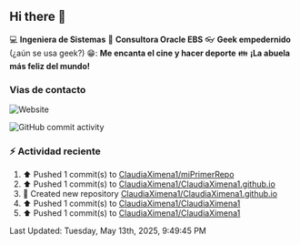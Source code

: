 ## Hi there 👋

:computer: **Ingeniera de Sistemas**
:pencil: **Consultora Oracle EBS**
:eyeglasses: **Geek empedernido** (¿aún se usa geek?)
😁: **Me encanta el cine y hacer deporte**
:family: **¡La abuela más feliz del mundo!**

### Vias de contacto
![Website](https://img.shields.io/badge/claudiaximena1.com-up-green?style=for-the_badge)

![GitHub commit activity](https://img.shields.io/github/commit-activity/m/ClaudiaXimena1/ClaudiaXimena1)

### :zap: Actividad reciente
<!--RECENT_ACTIVITY:start-->
1. ⬆️ Pushed 1 commit(s) to [ClaudiaXimena1/miPrimerRepo](https://github.com/ClaudiaXimena1/miPrimerRepo)<br>
2. ⬆️ Pushed 1 commit(s) to [ClaudiaXimena1/ClaudiaXimena1.github.io](https://github.com/ClaudiaXimena1/ClaudiaXimena1.github.io)<br>
3. 📔 Created new repository [ClaudiaXimena1/ClaudiaXimena1.github.io](https://github.com/ClaudiaXimena1/ClaudiaXimena1.github.io)<br>
4. ⬆️ Pushed 1 commit(s) to [ClaudiaXimena1/ClaudiaXimena1](https://github.com/ClaudiaXimena1/ClaudiaXimena1)<br>
5. ⬆️ Pushed 1 commit(s) to [ClaudiaXimena1/ClaudiaXimena1](https://github.com/ClaudiaXimena1/ClaudiaXimena1)<br>
<!--RECENT_ACTIVITY:end-->
<!--RECENT_ACTIVITY:last_update-->
Last Updated: Tuesday, May 13th, 2025, 9:49:45 PM
<!--RECENT_ACTIVITY:last_update_end-->

